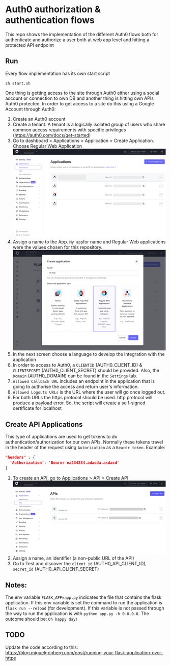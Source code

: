 # Auth0 authorization & authentication flows

This repo shows the implementation of the different Auth0 flows both for authenticate and authorize a user both at web app level and hitting a protected API endpoint

## Run
Every flow implementation has its own start script
```shell
sh start.sh
```

One thing is getting access to the site through Auth0 either using a social account or connection to own DB  and another thing is hitting own APIs Auth0 protected.
In order to get access to a site do this using a Google Account through Auth0:

1. Create an Auth0 account
2. Create a tenant. A tenant is a logically isolated group of users who share common access requirements with specific privileges (https://auth0.com/docs/get-started)
3. Go to dashboard > Applications > Application > Create Application. Choose Regular Web Application
![Applications in Auth0 menu](images/menu.png)
4. Assign a name to the App. `My app`for name and Regular Web applications were the values chosen for this repository. 
![Applications in Auth0 menu](images/create_app.png)
5. In the next screen choose a language to develop the integration with the application
6. In order to access to Auth0, a `CLIENTID` (AUTH0_CLIENT_ID) & `CLIENTSECRET` (AUTH0_CLIENT_SECRET) should be provided. Also, the `Domain` (AUTH0_DOMAIN) can be found in the `Settings` tab.
7. `Allowed Callback URL` includes an endpoint in the application that is going to authorise the access and return user's information.
8. `Allowed Logouts URLs` is the URL where the user will go once logged out.
9. For both URLs the https protocol should be used. http protocol will produce a payload error. So, the script will create a self-signed certificate for localhost

## Create API Applications

This type of applications are used to get tokens to do authentication/authorization for our own APIs. 
Normally these tokens travel in the header of the request using `Autorization` as a `Bearer token`. Example:
```json
"headers" : {
  'Authorization': 'Bearer ea234234.adasda.asdasd'
}
```

1. To create an API, go to Applications > API > Create API
![API in Auth0 menu](images/create_api.png)
2. Assign a name, an identifier (a non-public URL of the API) 
3. Go to Test and discover the `client_id` (AUTH0_API_CLIENT_ID), `secret_id` (AUTH0_API_CLIENT_SECRET)

## Notes:

The env variable `FLASK_APP=app.py` indicates the file that contains the flask application. If this env variable is set the command to run the application is `flask run --reload` (for development). If this variable is not passed through the way to run the application is with `python app.py -h 0.0.0.0`.
The outcome should be: `Oh happy day!`

## TODO

Update the code according to this: https://blog.miguelgrinberg.com/post/running-your-flask-application-over-https